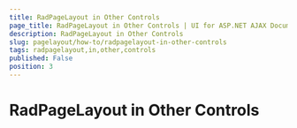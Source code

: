```yaml
---
title: RadPageLayout in Other Controls
page_title: RadPageLayout in Other Controls | UI for ASP.NET AJAX Documentation
description: RadPageLayout in Other Controls
slug: pagelayout/how-to/radpagelayout-in-other-controls
tags: radpagelayout,in,other,controls
published: False
position: 3
---
```


# RadPageLayout in Other Controls



## 
